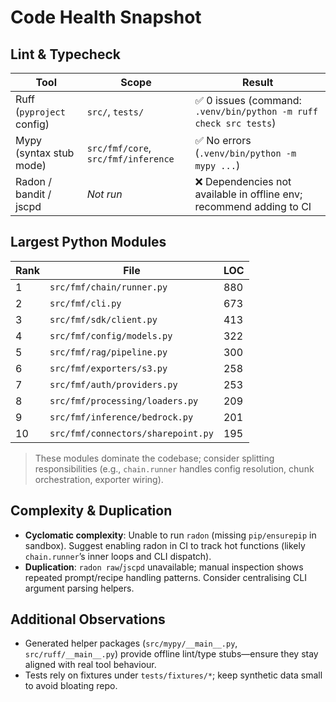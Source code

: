 # Code Health Snapshot

## Lint & Typecheck
| Tool | Scope | Result |
|------|-------|--------|
| Ruff (`pyproject` config) | `src/`, `tests/` | ✅ 0 issues (command: `.venv/bin/python -m ruff check src tests`) |
| Mypy (syntax stub mode) | `src/fmf/core`, `src/fmf/inference` | ✅ No errors (`.venv/bin/python -m mypy ...`) |
| Radon / bandit / jscpd | _Not run_ | ❌ Dependencies not available in offline env; recommend adding to CI |

## Largest Python Modules
| Rank | File | LOC |
|------|------|-----|
| 1 | `src/fmf/chain/runner.py` | 880 |
| 2 | `src/fmf/cli.py` | 673 |
| 3 | `src/fmf/sdk/client.py` | 413 |
| 4 | `src/fmf/config/models.py` | 322 |
| 5 | `src/fmf/rag/pipeline.py` | 300 |
| 6 | `src/fmf/exporters/s3.py` | 258 |
| 7 | `src/fmf/auth/providers.py` | 253 |
| 8 | `src/fmf/processing/loaders.py` | 209 |
| 9 | `src/fmf/inference/bedrock.py` | 201 |
| 10 | `src/fmf/connectors/sharepoint.py` | 195 |

> These modules dominate the codebase; consider splitting responsibilities (e.g., `chain.runner` handles config resolution, chunk orchestration, exporter wiring).

## Complexity & Duplication
- **Cyclomatic complexity**: Unable to run `radon` (missing `pip/ensurepip` in sandbox). Suggest enabling radon in CI to track hot functions (likely `chain.runner`’s inner loops and CLI dispatch).
- **Duplication**: `radon raw`/`jscpd` unavailable; manual inspection shows repeated prompt/recipe handling patterns. Consider centralising CLI argument parsing helpers.

## Additional Observations
- Generated helper packages (`src/mypy/__main__.py`, `src/ruff/__main__.py`) provide offline lint/type stubs—ensure they stay aligned with real tool behaviour.
- Tests rely on fixtures under `tests/fixtures/*`; keep synthetic data small to avoid bloating repo.

